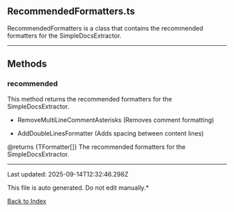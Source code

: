 ## RecommendedFormatters.ts





 RecommendedFormatters is a class that contains the recommended formatters for the SimpleDocsExtractor.

 



---



## Methods



### **recommended**

 This method returns the recommended formatters for the SimpleDocsExtractor.

 - RemoveMultiLineCommentAsterisks (Removes comment formatting)

 - AddDoubleLinesFormatter (Adds spacing between content lines)



 @returns {TFormatter[]} The recommended formatters for the SimpleDocsExtractor.

 



---



Last updated: 2025-09-14T12:32:46.298Z



This file is auto generated. Do not edit manually.*



[Back to Index](./index.md)